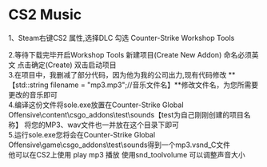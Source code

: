 
# CS2 Music
1、Steam右键CS2 属性,选择DLC 勾选 Counter-Strike Workshop Tools  

2.等待下载完毕开启Workshop Tools 新建项目(Create New Addon) 命名必须英文 点击确定(Create) 双击启动项目  
3.在项目中，我删减了部分代码，因为他为我的公司出力,现有代码修改  **【std::string filename = "mp3.mp3";//音乐文件名】**修改文件名，为您所需要更改的音乐即可  
4.编译这份文件将sole.exe放置在Counter-Strike Global Offensive\content\csgo_addons\test\sounds【test为自己刚刚创建的项目名称】 将您的MP3、wav文件也一并放在这个目录下即可  
5.运行sole.exe您将会在Counter-Strike Global Offensive\game\csgo_addons\test\sounds得到一个mp3.vsnd_C文件  
他可以在CS2上使用 play mp3 播放 使用snd_toolvolume 可以调整声音大小  
